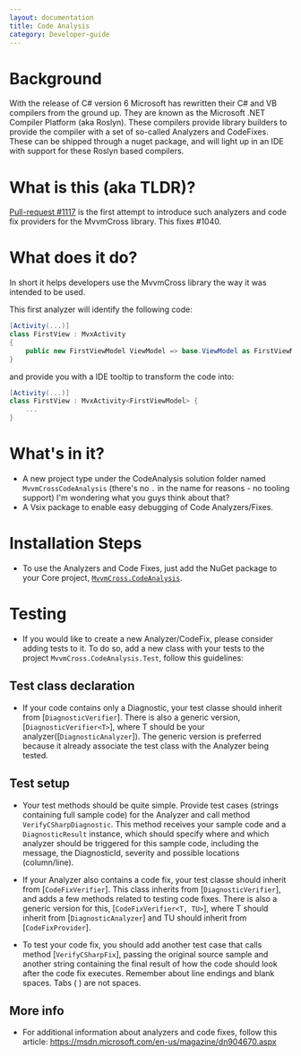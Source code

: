 ```yaml
---
layout: documentation
title: Code Analysis
category: Developer-guide
---
```

# Background

With the release of C# version 6 Microsoft has rewritten their C# and VB compilers from the ground up. They are known as the Microsoft .NET Compiler Platform (aka Roslyn). These compilers provide library builders to provide the compiler with a set of so-called Analyzers and CodeFixes. These can be shipped through a nuget package, and will light up in an IDE with support for these Roslyn based compilers.

# What is this (aka TLDR)?

[Pull-request #1117](https://github.com/MvvmCross/MvvmCross/pull/1117) is the first attempt to introduce such analyzers and code fix providers for the MvvmCross library. This fixes #1040.

# What does it do?

In short it helps developers use the MvvmCross library the way it was intended to be used.

This first analyzer will identify the following code:

```c#
[Activity(...)]
class FirstView : MvxActivity
{
    public new FirstViewModel ViewModel => base.ViewModel as FirstViewModel;
}
```

and provide you with a IDE tooltip to transform the code into:

```c#
[Activity(...)]
class FirstView : MvxActivity<FirstViewModel> {
    ...
}
```

# What's in it?
- A new project type under the CodeAnalysis solution folder named `MvvmCrossCodeAnalysis` (there's no `.` in the name for reasons - no tooling support) I'm wondering what you guys think about that?
- A Vsix package to enable easy debugging of Code Analyzers/Fixes.

# Installation Steps
- To use the Analyzers and Code Fixes, just add the NuGet package to your Core project, [`MvvmCross.CodeAnalysis`](https://www.nuget.org/packages/MvvmCross.CodeAnalysis/).

# Testing
- If you would like to create a new Analyzer/CodeFix, please consider adding tests to it. To do so, add a new class with your tests to the project `MvvmCross.CodeAnalysis.Test`, follow this guidelines:

## Test class declaration

- If your code contains only a Diagnostic, your test classe should inherit from 
[`DiagnosticVerifier`].
There is also a generic version, [`DiagnosticVerifier<T>`], where T should be your analyzer([`DiagnosticAnalyzer`]). The generic version is preferred because it already associate the test class with the Analyzer being tested.

## Test setup

- Your test methods should be quite simple. Provide test cases (strings containing full sample code) for the Analyzer and call method `VerifyCSharpDiagnostic`. This method receives your sample code and a `DiagnosticResult` instance, which should specify where and which analyzer should be triggered for this sample code, including the message, the DiagnosticId, severity and possible locations (column/line).

- If your Analyzer also contains a code fix, your test classe should inherit from 
[`CodeFixVerifier`]. This class inherits from [`DiagnosticVerifier`], and adds a few methods related to testing code fixes. There is also a generic version for this, [`CodeFixVerifier<T, TU>`], where T should inherit from [`DiagnosticAnalyzer`] and TU should inherit from [`CodeFixProvider`].

- To test your code fix, you should add another test case that calls method [`VerifyCSharpFix`], passing the original source sample and another string containing the final result of how the code should look after the code fix executes. Remember about line endings and blank spaces. Tabs (	) are not spaces.

## More info
- For additional information about analyzers and code fixes, follow this article:
https://msdn.microsoft.com/en-us/magazine/dn904670.aspx
